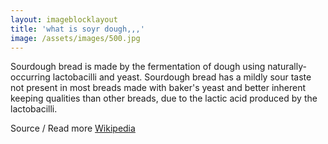 ```yaml
---
layout: imageblocklayout
title: 'what is soyr dough,,,'
image: /assets/images/500.jpg
---
```

Sourdough bread is made by the fermentation of dough using naturally-occurring lactobacilli and yeast. Sourdough bread has a mildly sour taste not present in most breads made with baker's yeast and better inherent keeping qualities than other breads, due to the lactic acid produced by the lactobacilli.

Source / Read more [Wikipedia](https://en.wikipedia.org/wiki/Sourdough)
